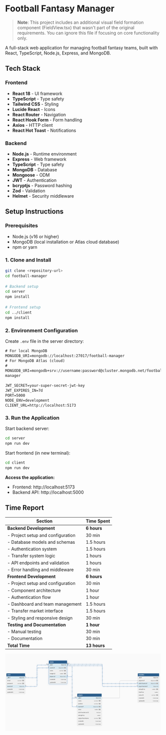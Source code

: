# Football Fantasy Manager

> **Note**: This project includes an additional visual field formation component (FieldView.tsx) that wasn't part of the original requirements. You can ignore this file if focusing on core functionality only.

A full-stack web application for managing football fantasy teams, built with React, TypeScript, Node.js, Express, and MongoDB.

## Tech Stack

### Frontend
- **React 18** - UI framework
- **TypeScript** - Type safety
- **Tailwind CSS** - Styling
- **Lucide React** - Icons
- **React Router** - Navigation
- **React Hook Form** - Form handling
- **Axios** - HTTP client
- **React Hot Toast** - Notifications

### Backend
- **Node.js** - Runtime environment
- **Express** - Web framework
- **TypeScript** - Type safety
- **MongoDB** - Database
- **Mongoose** - ODM
- **JWT** - Authentication
- **bcryptjs** - Password hashing
- **Zod** - Validation
- **Helmet** - Security middleware

## Setup Instructions

### Prerequisites
- Node.js (v16 or higher)
- MongoDB (local installation or Atlas cloud database)
- npm or yarn

### 1. Clone and Install
```bash
git clone <repository-url>
cd football-manager

# Backend setup
cd server
npm install

# Frontend setup
cd ../client
npm install
```

### 2. Environment Configuration

Create `.env` file in the server directory:
```env
# For local MongoDB
MONGODB_URI=mongodb://localhost:27017/football-manager
# For MongoDB Atlas (cloud)
# MONGODB_URI=mongodb+srv://username:password@cluster.mongodb.net/football-manager

JWT_SECRET=your-super-secret-jwt-key
JWT_EXPIRES_IN=7d
PORT=5000
NODE_ENV=development
CLIENT_URL=http://localhost:5173
```

### 3. Run the Application

Start backend server:
```bash
cd server
npm run dev
```

Start frontend (in new terminal):
```bash
cd client
npm run dev
```

**Access the application:**
- Frontend: http://localhost:5173
- Backend API: http://localhost:5000

## Time Report 

| Section | Time Spent |
|---------|------------|
| **Backend Development** | **6 hours** |
| - Project setup and configuration | 30 min |
| - Database models and schemas | 1.5 hours |
| - Authentication system | 1.5 hours |
| - Transfer system logic | 1 hours |
| - API endpoints and validation | 1 hours |
| - Error handling and middleware | 30 min |
| **Frontend Development** | **6 hours** |
| - Project setup and configuration | 30 min |
| - Component architecture | 1 hour |
| - Authentication flow | 1 hour |
| - Dashboard and team management | 1.5 hours |
| - Transfer market interface | 1.5 hours |
| - Styling and responsive design | 30 min |
| **Testing and Documentation** | **1 hour** |
| - Manual testing | 30 min |
| - Documentation | 30 min |
| **Total Time** | **13 hours** |



![alt text](image.png)
